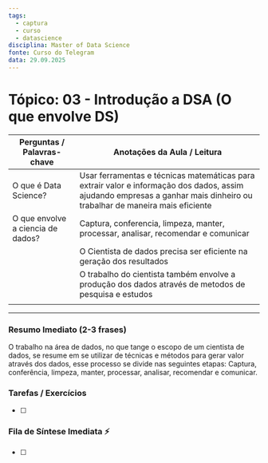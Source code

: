 ```yaml
---
tags:
  - captura
  - curso
  - datascience
disciplina: Master of Data Science
fonte: Curso do Telegram
data: 29.09.2025
---
```


# Tópico: 03 - Introdução a DSA (O que envolve DS)

| Perguntas / Palavras-chave        | Anotações da Aula / Leitura                                                                                                                                              |
| --------------------------------- | ------------------------------------------------------------------------------------------------------------------------------------------------------------------------ |
| O que é Data Science?             | Usar ferramentas e técnicas matemáticas para extrair valor e informação dos dados, assim ajudando empresas a ganhar mais dinheiro ou trabalhar de maneira mais eficiente |
| O que envolve a ciencia de dados? | Captura, conferencia, limpeza, manter, processar, analisar, recomendar e comunicar                                                                                       |
|                                   | O Cientista de dados precisa ser eficiente na geração dos resultados                                                                                                     |
|                                   | O trabalho do cientista também envolve a produção dos dados através de metodos de pesquisa e estudos                                                                     |
|                                   |                                                                                                                                                                          |


---
### Resumo Imediato (2-3 frases)
O trabalho na área de dados, no que tange o escopo de um cientista de dados, se resume em se utilizar de técnicas e métodos para gerar valor através dos dados, esse processo se divide nas seguintes etapas: Captura, conferência, limpeza, manter, processar, analisar, recomendar e comunicar.

### Tarefas / Exercícios
- [ ] 

### Fila de Síntese Imediata ⚡
- [ ] 